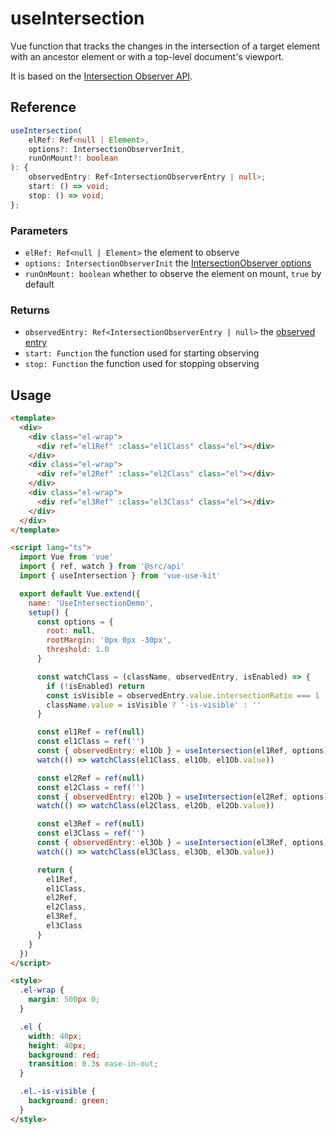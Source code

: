 # useIntersection

Vue function that tracks the changes in the intersection of a target element with an ancestor element or with a top-level document's viewport.

It is based on the [Intersection Observer API](https://developer.mozilla.org/en-US/docs/Web/API/Intersection_Observer_API).

## Reference

```typescript
useIntersection(
    elRef: Ref<null | Element>,
    options?: IntersectionObserverInit,
    runOnMount?: boolean
): {
    observedEntry: Ref<IntersectionObserverEntry | null>;
    start: () => void;
    stop: () => void;
};
```

### Parameters

- `elRef: Ref<null | Element>` the element to observe
- `options: IntersectionObserverInit` the [IntersectionObserver options](https://developer.mozilla.org/en-US/docs/Web/API/IntersectionObserver#Properties)
- `runOnMount: boolean` whether to observe the element on mount, `true` by default

### Returns

- `observedEntry: Ref<IntersectionObserverEntry | null>` the [observed entry](https://developer.mozilla.org/en-US/docs/Web/API/IntersectionObserverEntry)
- `start: Function` the function used for starting observing
- `stop: Function` the function used for stopping observing

## Usage

```html
<template>
  <div>
    <div class="el-wrap">
      <div ref="el1Ref" :class="el1Class" class="el"></div>
    </div>
    <div class="el-wrap">
      <div ref="el2Ref" :class="el2Class" class="el"></div>
    </div>
    <div class="el-wrap">
      <div ref="el3Ref" :class="el3Class" class="el"></div>
    </div>
  </div>
</template>

<script lang="ts">
  import Vue from 'vue'
  import { ref, watch } from '@src/api'
  import { useIntersection } from 'vue-use-kit'

  export default Vue.extend({
    name: 'UseIntersectionDemo',
    setup() {
      const options = {
        root: null,
        rootMargin: '0px 0px -30px',
        threshold: 1.0
      }

      const watchClass = (className, observedEntry, isEnabled) => {
        if (!isEnabled) return
        const isVisible = observedEntry.value.intersectionRatio === 1
        className.value = isVisible ? '-is-visible' : ''
      }

      const el1Ref = ref(null)
      const el1Class = ref('')
      const { observedEntry: el1Ob } = useIntersection(el1Ref, options)
      watch(() => watchClass(el1Class, el1Ob, el1Ob.value))

      const el2Ref = ref(null)
      const el2Class = ref('')
      const { observedEntry: el2Ob } = useIntersection(el2Ref, options)
      watch(() => watchClass(el2Class, el2Ob, el2Ob.value))

      const el3Ref = ref(null)
      const el3Class = ref('')
      const { observedEntry: el3Ob } = useIntersection(el3Ref, options)
      watch(() => watchClass(el3Class, el3Ob, el3Ob.value))

      return {
        el1Ref,
        el1Class,
        el2Ref,
        el2Class,
        el3Ref,
        el3Class
      }
    }
  })
</script>

<style>
  .el-wrap {
    margin: 500px 0;
  }

  .el {
    width: 40px;
    height: 40px;
    background: red;
    transition: 0.3s ease-in-out;
  }

  .el.-is-visible {
    background: green;
  }
</style>
```
